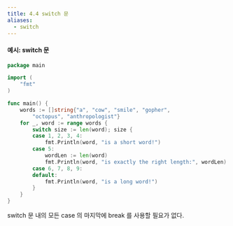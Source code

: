 ```yaml
---
title: 4.4 switch 문
aliases:
  - switch
---
```


#### 예시: switch 문

```go
package main

import (
	"fmt"
)

func main() {
	words := []string{"a", "cow", "smile", "gopher",
		"octopus", "anthropologist"}
	for _, word := range words {
		switch size := len(word); size {
		case 1, 2, 3, 4:
			fmt.Println(word, "is a short word!")
		case 5:
			wordLen := len(word)
			fmt.Println(word, "is exactly the right length:", wordLen)
		case 6, 7, 8, 9:
		default:
			fmt.Println(word, "is a long word!")
		}
	}
}
```

switch 문 내의 모든 case 의 마지막에 break 를 사용할 필요가 없다.
